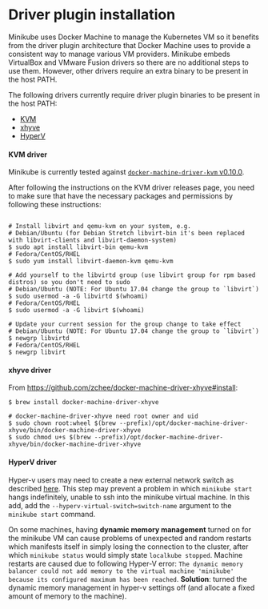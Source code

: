 # Driver plugin installation

Minikube uses Docker Machine to manage the Kubernetes VM so it benefits from the
driver plugin architecture that Docker Machine uses to provide a consistent way to
manage various VM providers. Minikube embeds VirtualBox and VMware Fusion drivers
so there are no additional steps to use them. However, other drivers require an
extra binary to be present in the host PATH.

The following drivers currently require driver plugin binaries to be present in
the host PATH:

* [KVM](#kvm-driver)
* [xhyve](#xhyve-driver)
* [HyperV](#hyperv-driver)

#### KVM driver

Minikube is currently tested against [`docker-machine-driver-kvm` v0.10.0](https://github.com/dhiltgen/docker-machine-kvm/releases).

After following the instructions on the KVM driver releases page, you need to make sure that have the necessary packages and permissions by following these instructions:
```

# Install libvirt and qemu-kvm on your system, e.g.
# Debian/Ubuntu (for Debian Stretch libvirt-bin it's been replaced with libvirt-clients and libvirt-daemon-system)
$ sudo apt install libvirt-bin qemu-kvm
# Fedora/CentOS/RHEL
$ sudo yum install libvirt-daemon-kvm qemu-kvm

# Add yourself to the libvirtd group (use libvirt group for rpm based distros) so you don't need to sudo
# Debian/Ubuntu (NOTE: For Ubuntu 17.04 change the group to `libvirt`)
$ sudo usermod -a -G libvirtd $(whoami)
# Fedora/CentOS/RHEL
$ sudo usermod -a -G libvirt $(whoami)

# Update your current session for the group change to take effect
# Debian/Ubuntu (NOTE: For Ubuntu 17.04 change the group to `libvirt`)
$ newgrp libvirtd
# Fedora/CentOS/RHEL
$ newgrp libvirt
```

#### xhyve driver

From https://github.com/zchee/docker-machine-driver-xhyve#install:

```
$ brew install docker-machine-driver-xhyve

# docker-machine-driver-xhyve need root owner and uid
$ sudo chown root:wheel $(brew --prefix)/opt/docker-machine-driver-xhyve/bin/docker-machine-driver-xhyve
$ sudo chmod u+s $(brew --prefix)/opt/docker-machine-driver-xhyve/bin/docker-machine-driver-xhyve
```

#### HyperV driver

Hyper-v users may need to create a new external network switch as described [here](https://docs.docker.com/machine/drivers/hyper-v/). This step may prevent a problem in which `minikube start` hangs indefinitely, unable to ssh into the minikube virtual machine. In this add, add the `--hyperv-virtual-switch=switch-name` argument to the `minikube start` command.

On some machines, having **dynamic memory management** turned on for the minikube VM can cause problems of unexpected and random restarts which manifests itself in simply losing the connection to the cluster, after which `minikube status` would simply state `localkube stopped`. Machine restarts are caused due to following Hyper-V error: `The dynamic memory balancer could not add memory to the virtual machine 'minikube' because its configured maximum has been reached`. **Solution**: turned the dynamic memory management in hyper-v settings off (and allocate a fixed amount of memory to the machine).
